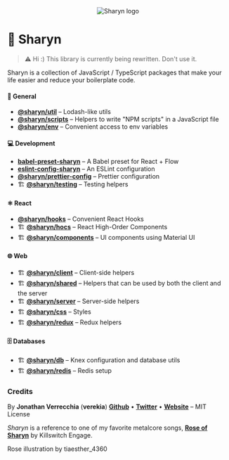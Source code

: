 <div align="center">
  <img src="https://user-images.githubusercontent.com/40995577/42487947-ea40d256-840b-11e8-8acc-50e62a3226b7.png" alt="Sharyn logo">
</div>

# 🌹 Sharyn

> ⚠️ Hi :) This library is currently being rewritten. Don't use it.

Sharyn is a collection of JavaScript / TypeScript packages that make your life easier and reduce your boilerplate code.

#### 💯 General

- [**@sharyn/util**](https://github.com/sharynjs/sharyn-util) – Lodash-like utils
- [**@sharyn/scripts**](https://github.com/sharynjs/sharyn-scripts) – Helpers to write "NPM scripts" in a JavaScript file
- [**@sharyn/env**](https://github.com/sharynjs/sharyn-env) – Convenient access to env variables

#### 💻 Development

- [**babel-preset-sharyn**](https://github.com/sharynjs/babel-preset-sharyn) – A Babel preset for React + Flow
- [**eslint-config-sharyn**](https://github.com/sharynjs/eslint-config-sharyn) – An ESLint configuration
- [**@sharyn/prettier-config**](https://github.com/sharynjs/prettier-config-sharyn) – Prettier configuration
- 🏗️ [**@sharyn/testing**](https://github.com/sharynjs/sharyn/blob/master/packages/testing/README.md) – Testing helpers

#### ⚛️ React

- [**@sharyn/hooks**](https://github.com/sharynjs/sharyn-hooks) – Convenient React Hooks
- 🏗️ [**@sharyn/hocs**](https://github.com/sharynjs/sharyn/blob/master/packages/hocs/README.md) – React High-Order Components
- 🏗️ [**@sharyn/components**](https://github.com/sharynjs/sharyn/blob/master/packages/components/README.md) – UI components using Material UI

#### 🌐 Web

- 🏗️ [**@sharyn/client**](https://github.com/sharynjs/sharyn/blob/master/packages/client/README.md) – Client-side helpers
- 🏗️ [**@sharyn/shared**](https://github.com/sharynjs/sharyn/blob/master/packages/shared/README.md) – Helpers that can be used by both the client and the server
- 🏗️ [**@sharyn/server**](https://github.com/sharynjs/sharyn/blob/master/packages/server/README.md) – Server-side helpers
- 🏗️ [**@sharyn/css**](https://github.com/sharynjs/sharyn/blob/master/packages/css/README.md) – Styles
- 🏗️ [**@sharyn/redux**](https://github.com/sharynjs/sharyn/blob/master/packages/redux/README.md) – Redux helpers

#### 🗄️ Databases

- 🏗️ [**@sharyn/db**](https://github.com/sharynjs/sharyn/blob/master/packages/db/README.md) – Knex configuration and database utils
- 🏗️ [**@sharyn/redis**](https://github.com/sharynjs/sharyn/blob/master/packages/redis/README.md) – Redis setup

### Credits

By **Jonathan Verrecchia** (**verekia**) [**Github**](https://github.com/verekia) • [**Twitter**](https://twitter.com/verekia) • [**Website**](https://verekia.com) – MIT License

_Sharyn_ is a reference to one of my favorite metalcore songs, [**Rose of Sharyn**](https://www.youtube.com/watch?v=PgMsACFMIq8) by Killswitch Engage.

Rose illustration by tiaesther_4360
